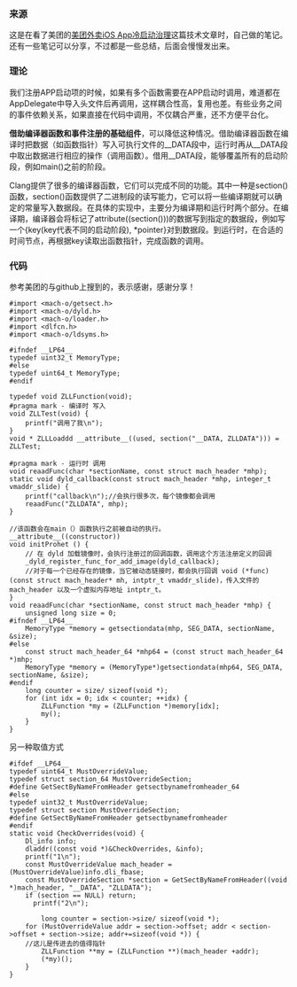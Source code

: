 ### 来源

这是在看了美团的[美团外卖iOS App冷启动治理](https://tech.meituan.com/2018/12/06/waimai-ios-optimizing-startup.html)这篇技术文章时，自己做的笔记。还有一些笔记可以分享，不过都是一些总结，后面会慢慢发出来。

### 理论
我们注册APP启动项的时候，如果有多个函数需要在APP启动时调用，难道都在AppDelegate中导入头文件后再调用，这样耦合性高，复用也差。有些业务之间的事件依赖关系，如果直接在代码中调用，不仅耦合严重，还不方便平台化。

**借助编译器函数和事件注册的基础组件**，可以降低这种情况。借助编译器函数在编译时把数据（如函数指针）写入可执行文件的__DATA段中，运行时再从__DATA段中取出数据进行相应的操作（调用函数）。借用__DATA段，能够覆盖所有的启动阶段，例如main()之前的阶段。

Clang提供了很多的编译器函数，它们可以完成不同的功能。其中一种是section()函数，section()函数提供了二进制段的读写能力，它可以将一些编译期就可以确定的常量写入数据段。在具体的实现中，主要分为编译期和运行时两个部分。在编译期，编译器会将标记了attribute((section()))的数据写到指定的数据段，例如写一个{key(key代表不同的启动阶段), *pointer}对到数据段。到运行时，在合适的时间节点，再根据key读取出函数指针，完成函数的调用。

### 代码
参考美团的与github上搜到的，表示感谢，感谢分享！
```
#import <mach-o/getsect.h>
#import <mach-o/dyld.h>
#import <mach-o/loader.h>
#import <dlfcn.h>
#import <mach-o/ldsyms.h>

#ifndef __LP64__
typedef uint32_t MemoryType;
#else
typedef uint64_t MemoryType;
#endif

typedef void ZLLFunction(void);
#pragma mark - 编译时 写入 
void ZLLTest(void) {
    printf("调用了我\n");
}
void * ZLLLoaddd __attribute__((used, section("__DATA, ZLLDATA"))) = ZLLTest;

#pragma mark - 运行时 调用
void reaadFunc(char *sectionName, const struct mach_header *mhp);
static void dyld_callback(const struct mach_header *mhp, integer_t vmaddr_slide) {
    printf("callback\n");//会执行很多次，每个镜像都会调用
    reaadFunc("ZLLDATA", mhp);
}

//该函数会在main（）函数执行之前被自动的执行。
__attribute__((constructor))
void initProhet () {
    // 在 dyld 加载镜像时，会执行注册过的回调函数，调用这个方法注册定义的回调
    _dyld_register_func_for_add_image(dyld_callback);
    //对于每一个已经存在的镜像，当它被动态链接时，都会执行回调 void (*func)(const struct mach_header* mh, intptr_t vmaddr_slide)，传入文件的 mach_header 以及一个虚拟内存地址 intptr_t。
}
void reaadFunc(char *sectionName, const struct mach_header *mhp) {
    unsigned long size = 0;
#ifndef __LP64__
    MemoryType *memory = getsectiondata(mhp, SEG_DATA, sectionName, &size);
#else
    const struct mach_header_64 *mhp64 = (const struct mach_header_64 *)mhp;
    MemoryType *memory = (MemoryType*)getsectiondata(mhp64, SEG_DATA, sectionName, &size);
#endif
    long counter = size/ sizeof(void *);
    for (int idx = 0; idx < counter; ++idx) {
        ZLLFunction *my = (ZLLFunction *)memory[idx];
        my();
    }
}
```
另一种取值方式
```
#ifdef __LP64__
typedef uint64_t MustOverrideValue;
typedef struct section_64 MustOverrideSection;
#define GetSectByNameFromHeader getsectbynamefromheader_64
#else
typedef uint32_t MustOverrideValue;
typedef struct section MustOverrideSection;
#define GetSectByNameFromHeader getsectbynamefromheader
#endif
static void CheckOverrides(void) {
    Dl_info info;
    dladdr((const void *)&CheckOverrides, &info);
    printf("1\n");
    const MustOverrideValue mach_header = (MustOverrideValue)info.dli_fbase;
    const MustOverrideSection *section = GetSectByNameFromHeader((void *)mach_header, "__DATA", "ZLLDATA");
    if (section == NULL) return;
      printf("2\n");
    
        long counter = section->size/ sizeof(void *);
    for (MustOverrideValue addr = section->offset; addr < section->offset + section->size; addr+=sizeof(void *)) {
    //这儿是传进去的值得指针
        ZLLFunction **my = (ZLLFunction **)(mach_header +addr);
        (*my)();
    }
}
```
